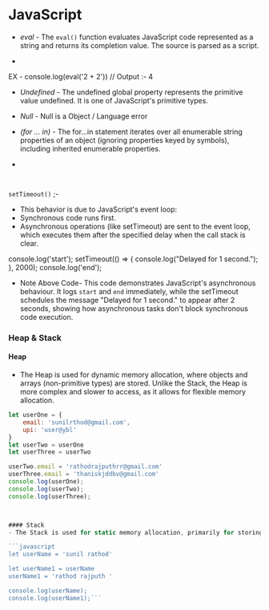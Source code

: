 # JavaScript



- *eval* - The `eval()` function evaluates JavaScript code represented as a string and returns its completion value. The source is parsed as a script.

- ```Syntax - eval(String)
EX - console.log(eval('2 + 2')) // Output :- 4




- *Undefined* - The undefined global property represents the primitive value undefined. It is one of JavaScript's primitive types.


- *Null* - Null is a Object / Language error 


- *(for ... in)* - The for...in statement iterates over all enumerable string properties of an object (ignoring properties keyed by symbols), including inherited enumerable properties.
- ```Syntax - for (variable in object) statement




`setTimeout()` ;- 
- This behavior is due to JavaScript's event loop:
- Synchronous code runs first.
- Asynchronous operations (like setTimeout) are sent to the event loop, which executes them after the specified delay when the call stack is clear.



console.log('start');
setTimeout(() => {
    console.log("Delayed for 1 second.");
}, 2000);
console.log('end');



- Note Above Code- This code demonstrates JavaScript's asynchronous behaviour. It logs `start` and `end` immediately, while the setTimeout schedules the message "Delayed for 1 second." to appear after 2 seconds, showing how asynchronous tasks don't block synchronous code execution.

### Heap & Stack

#### Heap
- The Heap is used for dynamic memory allocation, where objects and arrays (non-primitive types) are stored. Unlike the Stack, the Heap is more complex and slower to access, as it allows for flexible memory allocation.

```javascript
let userOne = {
    email: 'sunilrthod@gmail.com',
    upi: 'user@ybl'
}
let userTwo = userOne
let userThree = userTwo

userTwo.email = 'rathodrajputhrr@gmail.com'
userThree.email = 'thaniskjddbv@gmail.com'
console.log(userOne);
console.log(userTwo);
console.log(userThree);



#### Stack
- The Stack is used for static memory allocation, primarily for storing primitive types and function calls. It's a simple, last-in, first-out (LIFO) structure, making it very fast to access.

```javascript
let userName = 'sunil rathod'

let userName1 = userName
userName1 = 'rathod rajputh '

console.log(userName);
console.log(userName1);```



















